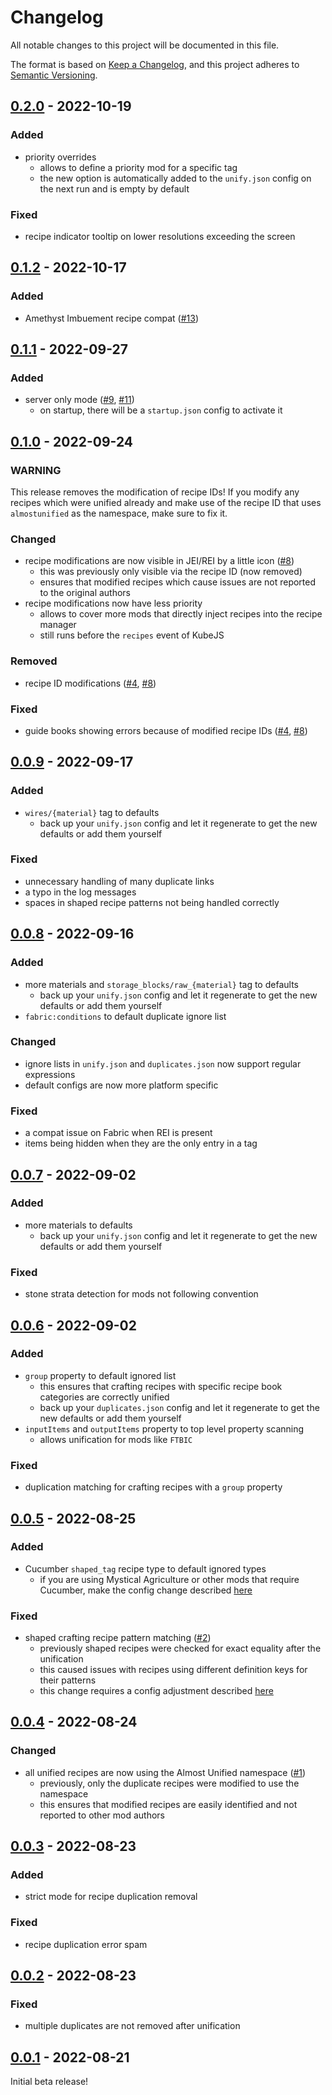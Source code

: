 # Changelog

All notable changes to this project will be documented in this file.

The format is based on [Keep a Changelog],
and this project adheres to [Semantic Versioning].

## [0.2.0] - 2022-10-19

### Added
- priority overrides
  - allows to define a priority mod for a specific tag
  - the new option is automatically added to the `unify.json` config on the next run and is empty by default

### Fixed
- recipe indicator tooltip on lower resolutions exceeding the screen

## [0.1.2] - 2022-10-17

### Added
- Amethyst Imbuement recipe compat ([#13])

<!-- Links -->
[#13]: https://github.com/AlmostReliable/almostunified/issues/13

## [0.1.1] - 2022-09-27

### Added
- server only mode ([#9], [#11])
  - on startup, there will be a `startup.json` config to activate it

<!-- Links -->
[#9]: https://github.com/AlmostReliable/almostunified/issues/9
[#11]: https://github.com/AlmostReliable/almostunified/pull/11

## [0.1.0] - 2022-09-24

### WARNING
This release removes the modification of recipe IDs! If you modify any recipes which were unified already and make use of the recipe ID that uses `almostunified` as the namespace, make sure to fix it.

### Changed
- recipe modifications are now visible in JEI/REI by a little icon ([#8])
  - this was previously only visible via the recipe ID (now removed)
  - ensures that modified recipes which cause issues are not reported to the original authors
- recipe modifications now have less priority
  - allows to cover more mods that directly inject recipes into the recipe manager
  - still runs before the `recipes` event of KubeJS

### Removed
- recipe ID modifications ([#4], [#8])

### Fixed
- guide books showing errors because of modified recipe IDs ([#4], [#8])

<!-- Links -->
[#4]: https://github.com/AlmostReliable/almostunified/issues/4
[#8]: https://github.com/AlmostReliable/almostunified/pull/8

## [0.0.9] - 2022-09-17

### Added
- `wires/{material}` tag to defaults
  - back up your `unify.json` config and let it regenerate to get the new defaults or add them yourself

### Fixed
- unnecessary handling of many duplicate links
- a typo in the log messages
- spaces in shaped recipe patterns not being handled correctly

## [0.0.8] - 2022-09-16

### Added
- more materials and `storage_blocks/raw_{material}` tag to defaults
  - back up your `unify.json` config and let it regenerate to get the new defaults or add them yourself
- `fabric:conditions` to default duplicate ignore list

### Changed
- ignore lists in `unify.json` and `duplicates.json` now support regular expressions
- default configs are now more platform specific

### Fixed
- a compat issue on Fabric when REI is present
- items being hidden when they are the only entry in a tag

## [0.0.7] - 2022-09-02

### Added
- more materials to defaults
  - back up your `unify.json` config and let it regenerate to get the new defaults or add them yourself

### Fixed
- stone strata detection for mods not following convention

## [0.0.6] - 2022-09-02

### Added
- `group` property to default ignored list
  - this ensures that crafting recipes with specific recipe book categories are correctly unified
  - back up your `duplicates.json` config and let it regenerate to get the new defaults or add them yourself
- `inputItems` and `outputItems` property to top level property scanning
  - allows unification for mods like `FTBIC`

### Fixed
- duplication matching for crafting recipes with a `group` property

## [0.0.5] - 2022-08-25

### Added
- Cucumber `shaped_tag` recipe type to default ignored types
  - if you are using Mystical Agriculture or other mods that require Cucumber, make the config change described [here][cucumber-shapedtag]

### Fixed
- shaped crafting recipe pattern matching ([#2])
  - previously shaped recipes were checked for exact equality after the unification
  - this caused issues with recipes using different definition keys for their patterns
  - this change requires a config adjustment described [here][pattern-matching]

<!-- Links -->
[#2]: https://github.com/AlmostReliable/almostunified/pull/2
[cucumber-shapedtag]: https://github.com/AlmostReliable/almostunified/wiki/Mod-Support#mystial-agriculture-cucumber
[pattern-matching]: https://github.com/AlmostReliable/almostunified/wiki/FAQ#why-are-shaped-crafting-recipes-not-unified

## [0.0.4] - 2022-08-24

### Changed
- all unified recipes are now using the Almost Unified namespace ([#1])
  - previously, only the duplicate recipes were modified to use the namespace
  - this ensures that modified recipes are easily identified and not reported to other mod authors

<!-- Links -->
[#1]: https://github.com/AlmostReliable/almostunified/pull/1

## [0.0.3] - 2022-08-23

### Added
- strict mode for recipe duplication removal

### Fixed
- recipe duplication error spam

## [0.0.2] - 2022-08-23

### Fixed
- multiple duplicates are not removed after unification

## [0.0.1] - 2022-08-21

Initial beta release!

<!-- Links -->
[keep a changelog]: https://keepachangelog.com/en/1.0.0/
[semantic versioning]: https://semver.org/spec/v2.0.0.html

<!-- Versions -->
[0.2.0]: https://github.com/AlmostReliable/almostunified/releases/tag/v1.18-0.2.0-beta
[0.1.2]: https://github.com/AlmostReliable/almostunified/releases/tag/v1.18-0.1.2-beta
[0.1.1]: https://github.com/AlmostReliable/almostunified/releases/tag/v1.18-0.1.1-beta
[0.1.0]: https://github.com/AlmostReliable/almostunified/releases/tag/v1.18-0.1.0-beta
[0.0.9]: https://github.com/AlmostReliable/almostunified/releases/tag/v1.18-0.0.9-beta
[0.0.8]: https://github.com/AlmostReliable/almostunified/releases/tag/v1.18-0.0.8-beta
[0.0.7]: https://github.com/AlmostReliable/almostunified/releases/tag/v1.18-0.0.7-beta
[0.0.6]: https://github.com/AlmostReliable/almostunified/releases/tag/v1.18-0.0.6-beta
[0.0.5]: https://github.com/AlmostReliable/almostunified/releases/tag/v1.18-0.0.5-beta
[0.0.4]: https://github.com/AlmostReliable/almostunified/releases/tag/v1.18-0.0.4-beta
[0.0.3]: https://github.com/AlmostReliable/almostunified/releases/tag/v1.18-0.0.3-beta
[0.0.2]: https://github.com/AlmostReliable/almostunified/releases/tag/v1.18-0.0.2-beta
[0.0.1]: https://github.com/AlmostReliable/almostunified/releases/tag/v1.18-0.0.1-beta
